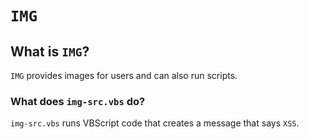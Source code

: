 # <code>IMG</code>
## What is <code>IMG</code>?
<code>IMG</code> provides images for users and can also run scripts.
### What does <code>img-src.vbs</code> do?
<code>img-src.vbs</code> runs VBScript code that creates a message that says <code>XSS</code>.
